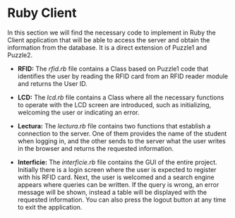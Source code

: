 # Ruby Client

In this section we will find the necessary code to implement in Ruby the Client application that will be able to access the server and obtain the information from the database.
It is a direct extension of Puzzle1 and Puzzle2.

- **RFID:** The _rfid.rb_ file contains a Class based on Puzzle1 code that identifies the user by reading the RFID card from an RFID reader module and returns the User ID.

- **LCD:** The _lcd.rb_ file contains a Class where all the necessary functions to operate with the LCD screen are introduced, such as initializing, welcoming the user or indicating an error.

- **Lectura:** The _lectura.rb_ file contains two functions that establish a connection to the server. One of them provides the name of the student when logging in, and the other sends to the server what the user writes in the browser and returns the requested information.

- **Interficie:** The _interficie.rb_ file contains the GUI of the entire project. Initially there is a login screen where the user is expected to register with his RFID card. Next, the user is welcomed and a search engine appears where queries can be written. If the query is wrong, an error message will be shown, instead a table will be displayed with the requested information. You can also press the logout button at any time to exit the application.
